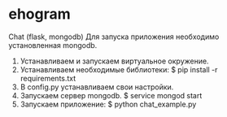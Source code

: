 # ehogram
Chat
(flask, mongodb)
Для запуска приложения необходимо установленная mongodb.
1.	Устанавливаем и запускаем виртуальное окружение.
2. 	Устанавливаем необходимые библиотеки:
		$ pip install -r requirements.txt
3.	В config.py устанавливаем свои настройки.
4.	Запускаем сервер mongodb.
		$ service mongod start
5. 	Запускаем приложение:
		$ python chat_example.py

